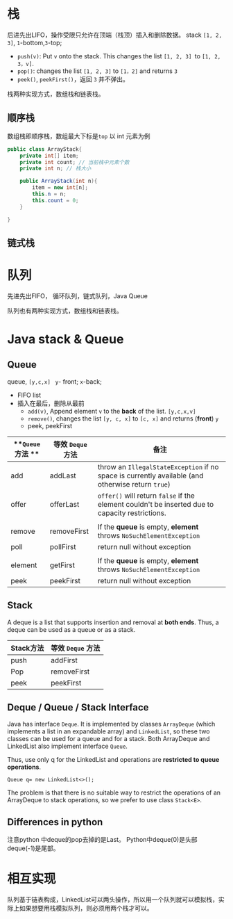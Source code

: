 

# 栈
后进先出LIFO，操作受限只允许在顶端（栈顶）插入和删除数据。
stack  `[1, 2, 3]`, `1`-bottom,`3`-top;
- `push(v)`: Put `v` onto the stack. This changes the list `[1, 2, 3] `to `[1, 2, 3，v]`.
- `pop()`: changes the list `[1, 2, 3]` to `[1，2]` and returns `3`
- `peek()`, `peekFirst()`，返回 `3` 并不弹出。

栈两种实现方式，数组栈和链表栈。
## 顺序栈
数组栈即顺序栈，数组最大下标是`top`
以 int 元素为例
```java
public class ArrayStack{
	private int[] item;
	private int count; // 当前栈中元素个数
	private int n; // 栈大小

	public ArrayStack(int n){
		item = new int[n];
		this.n = n;
		this.count = 0;
	}

}

```
##  链式栈

# 队列
先进先出FIFO，
循环队列，链式队列，Java Queue

队列也有两种实现方式，数组栈和链表栈。



# Java stack & Queue

## Queue 

queue, `[y,c,x]`  ` y`- front; `x`-back; 
- FIFO list
-  插入在最后，删除从最前
	- `add(v)`, Append element `v` to the **back** of the list. `[y,c,x,v]`
	- `remove()`, changes the list `[y, c, x]` to `[c, x]` and returns (**front**) `y`
	- peek, peekFirst

| **`Queue` 方法 ** | **等效 `Deque` 方法** | 备注                                                         |
| ----------------- | --------------------- | ------------------------------------------------------------ |
| add               | addLast               | throw an `IllegalStateException` if no space is currently available (and otherwise return `true`) |
| offer             | offerLast             | `offer()` will return `false` if the element couldn't be inserted due to capacity restrictions. |
|                   |                       |                                                              |
| remove            | removeFirst           | If the **queue** is empty, **element** throws `NoSuchElementException` |
| poll              | pollFirst             | return null without exception                                |
|                   |                       |                                                              |
| element           | getFirst              | If the **queue** is empty, **element** throws `NoSuchElementException` |
| peek              | peekFirst             | return null without exception                                |



## Stack



 A deque is a list that supports insertion and removal at **both ends**. Thus, a deque can be used as a queue or as a stack.

| Stack方法 | **等效 `Deque` 方法** |
| --------- | --------------------- |
| push      | addFirst              |
| Pop       | removeFirst           |
| peek      | peekFirst             |



## Deque / Queue / Stack Interface

Java has interface `Deque`. It is implemented by classes `ArrayDeque` (which implements a list in an expandable array) and `LinkedList`, so these two classes can be used for a queue and for a stack. Both ArrayDeque and LinkedList also implement interface `Queue`.

Thus,  use only q for the LinkedList and operations are **restricted to queue operations**.

`Queue q= new LinkedList<>();`

The problem is that there is no suitable way to restrict the operations of an ArrayDeque to stack operations, so we prefer to use class `Stack<E>`.



## Differences in python

注意python 中deque的pop去掉的是Last。
Python中deque(0)是头部 deque(-1)是尾部。


# 相互实现
队列基于链表构成，LinkedList可以两头操作，所以用一个队列就可以模拟栈，实际上如果想要用栈模拟队列，则必须用两个栈才可以。